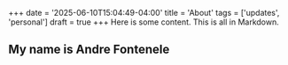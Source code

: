 +++
date = '2025-06-10T15:04:49-04:00'
title = 'About'
tags = ['updates', 'personal']
draft = true
+++
Here is some content. This is all in Markdown.

## My name is Andre Fontenele
